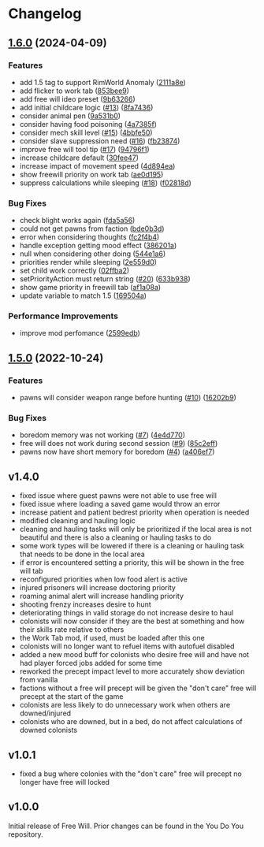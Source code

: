 # Changelog

## [1.6.0](https://github.com/paul-freeman/rimworld-freewill/compare/v1.5.0...v1.6.0) (2024-04-09)


### Features

* add 1.5 tag to support RimWorld Anomaly ([2111a8e](https://github.com/paul-freeman/rimworld-freewill/commit/2111a8ed42c73d44070a197356dcfde96f8be31f))
* add flicker to work tab ([853bee9](https://github.com/paul-freeman/rimworld-freewill/commit/853bee92ab860f8fdb2f4c074a16f57e7f569b37))
* add free will ideo preset ([9b63266](https://github.com/paul-freeman/rimworld-freewill/commit/9b632669c47c0731645c8b37913a706d0c3892f1))
* add initial childcare logic ([#13](https://github.com/paul-freeman/rimworld-freewill/issues/13)) ([8fa7436](https://github.com/paul-freeman/rimworld-freewill/commit/8fa7436a02fcc90f68cba01618a29e376c5a9128))
* consider animal pen ([9a531b0](https://github.com/paul-freeman/rimworld-freewill/commit/9a531b0c79265e65ac59de9a01bf311f95591fee))
* consider having food poisoning ([4a7385f](https://github.com/paul-freeman/rimworld-freewill/commit/4a7385f5bfaf7d2da0e4110934f0fb33d4be6991))
* consider mech skill level ([#15](https://github.com/paul-freeman/rimworld-freewill/issues/15)) ([4bbfe50](https://github.com/paul-freeman/rimworld-freewill/commit/4bbfe50d90f1fcec65c60dbf2afcb5315a3ba895))
* consider slave suppression need ([#16](https://github.com/paul-freeman/rimworld-freewill/issues/16)) ([fb23874](https://github.com/paul-freeman/rimworld-freewill/commit/fb238744c82d73b2ab82b3c7cfd6be1ee5f59e6c))
* improve free will tool tip ([#17](https://github.com/paul-freeman/rimworld-freewill/issues/17)) ([94796f1](https://github.com/paul-freeman/rimworld-freewill/commit/94796f1657c7664fc599d041a3f35820c5c3a741))
* increase childcare default ([30fee47](https://github.com/paul-freeman/rimworld-freewill/commit/30fee475736e9803b674d9f8894658c443ee7650))
* increase impact of movement speed ([4d894ea](https://github.com/paul-freeman/rimworld-freewill/commit/4d894ea1e2446ea3c30b5fa612cefc3f41411fd3))
* show freewill priority on work tab ([ae0d195](https://github.com/paul-freeman/rimworld-freewill/commit/ae0d195c79789668488047b439e49a7206d05c43))
* suppress calculations while sleeping ([#18](https://github.com/paul-freeman/rimworld-freewill/issues/18)) ([f02818d](https://github.com/paul-freeman/rimworld-freewill/commit/f02818d4735401ae5f0affb641bdac119613f216))


### Bug Fixes

* check blight works again ([fda5a56](https://github.com/paul-freeman/rimworld-freewill/commit/fda5a56eb0623328045d32d8c751358dd275a764))
* could not get pawns from faction ([bde0b3d](https://github.com/paul-freeman/rimworld-freewill/commit/bde0b3deac1fec634725c34821951813a04b612f))
* error when considering thoughts ([fc2f4b4](https://github.com/paul-freeman/rimworld-freewill/commit/fc2f4b46b46020a0c6d8a2250716006689077f40))
* handle exception getting mood effect ([386201a](https://github.com/paul-freeman/rimworld-freewill/commit/386201af7c65a5252a52cc591be90d601b9d7aa2))
* null when considering other doing ([544e1a6](https://github.com/paul-freeman/rimworld-freewill/commit/544e1a6482c2fbe190964d2851bc7c834fe6032d))
* priorities render while sleeping ([2e559d0](https://github.com/paul-freeman/rimworld-freewill/commit/2e559d0b128c60f5233754063e502737c79ded61))
* set child work correctly ([02ffba2](https://github.com/paul-freeman/rimworld-freewill/commit/02ffba2eb49740f567d854497b2b2ca08862d8bb))
* setPriorityAction must return string ([#20](https://github.com/paul-freeman/rimworld-freewill/issues/20)) ([633b938](https://github.com/paul-freeman/rimworld-freewill/commit/633b938acab53e2415c72f3384d0829d9d92e4cf))
* show game priority in freewill tab ([af1a08a](https://github.com/paul-freeman/rimworld-freewill/commit/af1a08ace6584af289e00642178cfd32ef6d297c))
* update variable to match 1.5 ([169504a](https://github.com/paul-freeman/rimworld-freewill/commit/169504a145405b261f20b6acb219b60ad72dadf3))


### Performance Improvements

* improve mod perfomance ([2599edb](https://github.com/paul-freeman/rimworld-freewill/commit/2599edb4b8d616ea620782ac012b3fe70d32e7fd))

## [1.5.0](https://github.com/paul-freeman/rimworld-freewill/compare/v1.4.0...v1.5.0) (2022-10-24)


### Features

* pawns will consider weapon range before hunting ([#10](https://github.com/paul-freeman/rimworld-freewill/issues/10)) ([16202b9](https://github.com/paul-freeman/rimworld-freewill/commit/16202b99d9835cd757a4694ff8ed48c3d14a3edb))


### Bug Fixes

* boredom memory was not working ([#7](https://github.com/paul-freeman/rimworld-freewill/issues/7)) ([4e4d770](https://github.com/paul-freeman/rimworld-freewill/commit/4e4d7701cd8f4243529fba16fe219a15d14a2035))
* free will does not work during second session ([#9](https://github.com/paul-freeman/rimworld-freewill/issues/9)) ([85c2eff](https://github.com/paul-freeman/rimworld-freewill/commit/85c2eff99670f3efc3746320e138f0cebd02897a))
* pawns now have short memory for boredom ([#4](https://github.com/paul-freeman/rimworld-freewill/issues/4)) ([a406ef7](https://github.com/paul-freeman/rimworld-freewill/commit/a406ef7e96b394468061e977b12bbb6e7ccf89f6))

## v1.4.0

* fixed issue where guest pawns were not able to use free will
* fixed issue where loading a saved game would throw an error
* increase patient and patient bedrest priority when operation is needed
* modified cleaning and hauling logic
* cleaning and hauling tasks will only be prioritized if the local area is not
  beautiful and there is also a cleaning or hauling tasks to do
* some work types will be lowered if there is a cleaning or hauling task that
  needs to be done in the local area
* if error is encountered setting a priority, this will be shown in the free
  will tab
* reconfigured priorities when low food alert is active
* injured prisoners will increase doctoring priority
* roaming animal alert will increase handling priority
* shooting frenzy increases desire to hunt
* deteriorating things in valid storage do not increase desire to haul
* colonists will now consider if they are the best at something and how their
  skills rate relative to others
* the Work Tab mod, if used, must be loaded after this one
* colonists will no longer want to refuel items with autofuel disabled
* added a new mood buff for colonists who desire free will and have not had
  player forced jobs added for some time
* reworked the precept impact level to more accurately show deviation from
  vanilla
* factions without a free will precept will be given the "don't care" free
  will precept at the start of the game
* colonists are less likely to do unnecessary work when others are
  downed/injured
* colonists who are downed, but in a bed, do not affect calculations of downed
  colonists

## v1.0.1

* fixed a bug where colonies with the "don't care" free will precept no longer
  have free will locked

## v1.0.0

Initial release of Free Will. Prior changes can be found in the You Do You
repository.
